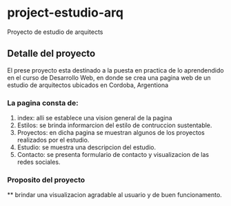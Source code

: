 # project-estudio-arq
Proyecto de estudio de arquitects

## Detalle del proyecto 
El prese proyecto esta destinado a la puesta en practica de lo aprendendido en el curso de Desarrollo Web, en donde se crea una pagina web de un estudio de arquitectos ubicados en Cordoba, Argentiona
### La pagina consta de:
1. index: alli se establece  una vision general de la pagina
2. Estilos: se brinda informarcion del estilo de contruccion sustentable.
3. Proyectos: en dicha pagina se muestran algunos de los proyectos realizados por el estudio.
4.  Estudio: se muestra una descripcion del estudio.
5.  Contacto: se  presenta formulario de contacto y visualizacion de las redes sociales.

### Proposito del proyecto
** brindar una visualizacion  agradable al usuario y de buen funcionamento.
